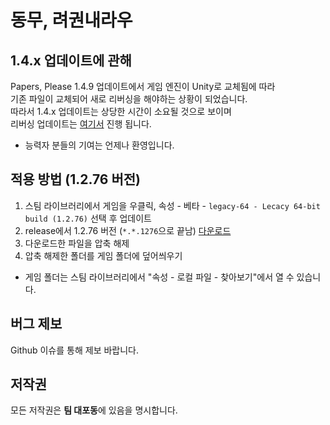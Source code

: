 # 동무, 려권내라우

## 1.4.x 업데이트에 관해
Papers, Please 1.4.9 업데이트에서 게임 엔진이 Unity로 교체됨에 따라  
기존 파일이 교체되어 새로 리버싱을 해야하는 상황이 되었습니다.  
따라서 1.4.x 업데이트는 상당한 시간이 소요될 것으로 보이며  
리버싱 업데이트는 [여기서](https://github.com/DuelitDev/ModsPlease) 진행 됩니다.  
+ 능력자 분들의 기여는 언제나 환영입니다.

## 적용 방법 (1.2.76 버전)
1. 스팀 라이브러리에서 게임을 우클릭, 속성 - 베타 - `legacy-64 - Lecacy 64-bit build (1.2.76)` 선택 후 업데이트
2. release에서 1.2.76 버전 (`*.*.1276`으로 끝남) [다운로드](https://github.com/DuelitDev/PapersPleaseDPRK/releases/download/1.5.1276b1)
3. 다운로드한 파일을 압축 해제
4. 압축 해제한 폴더를 게임 폴더에 덮어씌우기
+ 게임 폴더는 스팀 라이브러리에서 "속성 - 로컬 파일 - 찾아보기"에서 열 수 있습니다.

## 버그 제보
Github 이슈를 통해 제보 바랍니다.

## 저작권
모든 저작권은 **팀 대포동**에 있음을 명시합니다.
